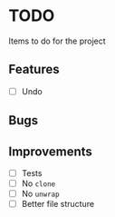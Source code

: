 # TODO

Items to do for the project

## Features

- [ ] Undo

## Bugs

## Improvements

- [ ] Tests
- [ ] No `clone`
- [ ] No `unwrap`
- [ ] Better file structure
